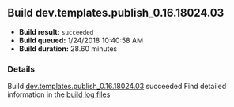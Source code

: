 ## Build dev.templates.publish_0.16.18024.03
- **Build result:** `succeeded`
- **Build queued:** 1/24/2018 10:40:58 AM
- **Build duration:** 28.60 minutes
### Details
Build [dev.templates.publish_0.16.18024.03](https://winappstudio.visualstudio.com/web/build.aspx?pcguid=a4ef43be-68ce-4195-a619-079b4d9834c2&builduri=vstfs%3a%2f%2f%2fBuild%2fBuild%2f24766) succeeded
Find detailed information in the [build log files](https://uwpctdiags.blob.core.windows.net/buildlogs/dev.templates.publish_0.16.18024.03_logs.zip)
